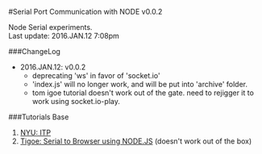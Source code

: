 #Serial Port Communication with NODE v0.0.2

Node Serial experiments. <br>
Last update: 2016.JAN.12 7:08pm

###ChangeLog

- 2016.JAN.12: v0.0.2
	- deprecating 'ws' in favor of 'socket.io'
	- 'index.js' will no longer work, and will be put into 'archive' folder.
	- tom igoe tutorial doesn't work out of the gate. need to rejigger it to work using socket.io-play.

###Tutorials Base

1. [NYU: ITP](https://itp.nyu.edu/physcomp/labs/labs-serial-communication/lab-serial-communication-with-node-js/)<br>
2. [Tigoe: Serial to Browser using NODE.JS](http://www.tigoe.com/pcomp/code/arduinowiring/1096/) (doesn't work out of the box)


